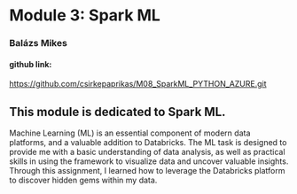 # Module 3: Spark ML
### Balázs Mikes

#### github link:
https://github.com/csirkepaprikas/M08_SparkML_PYTHON_AZURE.git
## This module is dedicated to Spark ML.

Machine Learning (ML) is an essential component of modern data platforms, and a valuable addition to Databricks. The ML task is designed to provide me with a basic understanding of data analysis, as well as practical skills in using the framework to visualize data and uncover valuable insights.
Through this assignment, I learned how to leverage the Databricks platform to discover hidden gems within my data.
